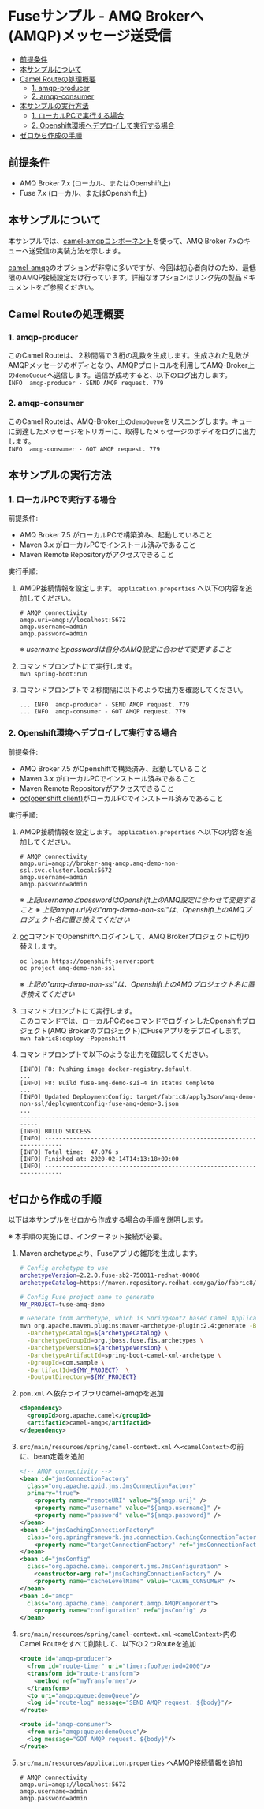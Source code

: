 # Fuseサンプル - AMQ Brokerへ(AMQP)メッセージ送受信


<!-- @import "[TOC]" {cmd="toc" depthFrom=2 depthTo=6 orderedList=false} -->

<!-- code_chunk_output -->

- [前提条件](#前提条件)
- [本サンプルについて](#本サンプルについて)
- [Camel Routeの処理概要](#camel-routeの処理概要)
  - [1. amqp-producer](#1-amqp-producer)
  - [2. amqp-consumer](#2-amqp-consumer)
- [本サンプルの実行方法](#本サンプルの実行方法)
  - [1. ローカルPCで実行する場合](#1-ローカルpcで実行する場合)
  - [2. Openshift環境へデプロイして実行する場合](#2-openshift環境へデプロイして実行する場合)
- [ゼロから作成の手順](#ゼロから作成の手順)

<!-- /code_chunk_output -->

## 前提条件
- AMQ Broker 7.x (ローカル、またはOpenshift上)
- Fuse 7.x (ローカル、またはOpenshift上)

## 本サンプルについて

本サンプルでは、[camel-amqpコンポーネント][1]を使って、AMQ Broker 7.xのキューへ送受信の実装方法を示します。

[camel-amqp][1]のオプションが非常に多いですが、今回は初心者向けのため、最低限のAMQP接続設定だけ行っています。詳細なオプションはリンク先の製品ドキュメントをご参照ください。

[1]: https://access.redhat.com/documentation/en-us/red_hat_fuse/7.5/html/apache_camel_component_reference/amqp-component

## Camel Routeの処理概要  

### 1. amqp-producer  
  このCamel Routeは、２秒間隔で３桁の乱数を生成します。生成された乱数がAMQPメッセージのボディとなり、AMQPプロトコルを利用してAMQ-Broker上の`demoQueue`へ送信します。送信が成功すると、以下のログ出力します。  
    `INFO  amqp-producer - SEND AMQP request. 779`
    
### 2. amqp-consumer
  このCamel Routeは、AMQ-Broker上の`demoQueue`をリスニングします。キューに到達したメッセージをトリガーに、取得したメッセージのボデイをログに出力します。  
    `INFO  amqp-consumer - GOT AMQP request. 779`

## 本サンプルの実行方法

### 1. ローカルPCで実行する場合

前提条件:
- AMQ Broker 7.5 がローカルPCで構築済み、起動していること
- Maven 3.x がローカルPCでインストール済みであること
- Maven Remote Repositoryがアクセスできること
  
実行手順:
1. AMQP接続情報を設定します。
    `application.properties` へ以下の内容を追加してください。
    ```properties
    # AMQP connectivity
    amqp.uri=amqp://localhost:5672
    amqp.username=admin
    amqp.password=admin
    ```
    ※ *usernameとpasswordは自分のAMQ設定に合わせて変更すること*

2. コマンドプロンプトにて実行します。  
   `mvn spring-boot:run`

3. コマンドプロンプトで２秒間隔に以下のような出力を確認してください。
   ```
   ... INFO  amqp-producer - SEND AMQP request. 779
   ... INFO  amqp-consumer - GOT AMQP request. 779
   ```

### 2. Openshift環境へデプロイして実行する場合

前提条件:
- AMQ Broker 7.5 がOpenshiftで構築済み、起動していること
- Maven 3.x がローカルPCでインストール済みであること
- Maven Remote Repositoryがアクセスできること
- [oc(openshift client)][2]がローカルPCでインストール済みであること


[2]: https://docs.openshift.com/container-platform/3.11/cli_reference/get_started_cli.html

実行手順:
1. AMQP接続情報を設定します。
    `application.properties` へ以下の内容を追加してください。
    ```properties
    # AMQP connectivity
    amqp.uri=amqp://broker-amq-amqp.amq-demo-non-ssl.svc.cluster.local:5672
    amqp.username=admin
    amqp.password=admin
    ```
    ※ *上記usernameとpasswordはOpenshift上のAMQ設定に合わせて変更すること*
    ※ *上記ampq.url内の"amq-demo-non-ssl"は、Openshift上のAMQプロジェクト名に置き換えてください*

2. [oc][2]コマンドでOpenshiftへログインして、AMQ Brokerプロジェクトに切り替えします。
    ```sh
    oc login https://openshift-server:port
    oc project amq-demo-non-ssl
    ```
    ※ *上記の"amq-demo-non-ssl"は、Openshift上のAMQプロジェクト名に置き換えてください*

3. コマンドプロンプトにて実行します。  
   このコマンドでは、ローカルPCのocコマンドでログインしたOpenshiftプロジェクト(AMQ Brokerのプロジェクト)にFuseアプリをデプロイします。  
   `mvn fabric8:deploy -Popenshift`

4. コマンドプロンプトで以下のような出力を確認してください。
    ```
    [INFO] F8: Pushing image docker-registry.default.
    ...
    [INFO] F8: Build fuse-amq-demo-s2i-4 in status Complete
    ...
    [INFO] Updated DeploymentConfig: target/fabric8/applyJson/amq-demo-non-ssl/deploymentconfig-fuse-amq-demo-3.json
    ...
    ------------------------------------------------------------------------
    [INFO] BUILD SUCCESS
    [INFO] ------------------------------------------------------------------------
    [INFO] Total time:  47.076 s
    [INFO] Finished at: 2020-02-14T14:13:18+09:00
    [INFO] ------------------------------------------------------------------------
    ```


## ゼロから作成の手順

以下は本サンプルをゼロから作成する場合の手順を説明します。

※ 本手順の実施には、インターネット接続が必要。

1. Maven archetypeより、Fuseアプリの雛形を生成します。
    ```sh
    # Config archetype to use
    archetypeVersion=2.2.0.fuse-sb2-750011-redhat-00006
    archetypeCatalog=https://maven.repository.redhat.com/ga/io/fabric8/archetypes/archetypes-catalog/${archetypeVersion}/archetypes-catalog-${archetypeVersion}-archetype-catalog.xml

    # Config Fuse project name to generate
    MY_PROJECT=fuse-amq-demo

    # Generate from archetype, which is SpringBoot2 based Camel Application using XML DSL
    mvn org.apache.maven.plugins:maven-archetype-plugin:2.4:generate -B \
      -DarchetypeCatalog=${archetypeCatalog} \
      -DarchetypeGroupId=org.jboss.fuse.fis.archetypes \
      -DarchetypeVersion=${archetypeVersion} \
      -DarchetypeArtifactId=spring-boot-camel-xml-archetype \
      -DgroupId=com.sample \
      -DartifactId=${MY_PROJECT}  \
      -DoutputDirectory=${MY_PROJECT}
    ```

2. `pom.xml` へ依存ライブラリcamel-amqpを追加
    ```xml
    <dependency>
      <groupId>org.apache.camel</groupId>
      <artifactId>camel-amqp</artifactId>
    </dependency>
    ```

3. `src/main/resources/spring/camel-context.xml` へ`<camelContext>`の前に、bean定義を追加
    ```xml
    <!-- AMQP connectivity -->
    <bean id="jmsConnectionFactory"
      class="org.apache.qpid.jms.JmsConnectionFactory"
      primary="true">
        <property name="remoteURI" value="${amqp.uri}" />
        <property name="username" value="${amqp.username}" />
        <property name="password" value="${amqp.password}" />
    </bean>
    <bean id="jmsCachingConnectionFactory"
      class="org.springframework.jms.connection.CachingConnectionFactory">
        <property name="targetConnectionFactory" ref="jmsConnectionFactory" />
    </bean>
    <bean id="jmsConfig"
      class="org.apache.camel.component.jms.JmsConfiguration" >
        <constructor-arg ref="jmsCachingConnectionFactory" />
        <property name="cacheLevelName" value="CACHE_CONSUMER" />
    </bean>    
    <bean id="amqp"
      class="org.apache.camel.component.amqp.AMQPComponent">
        <property name="configuration" ref="jmsConfig" />
    </bean>
    ```

4. `src/main/resources/spring/camel-context.xml` `<camelContext>`内のCamel Routeをすべて削除して、以下の２つRouteを追加
    ```xml
    <route id="amqp-producer">
      <from id="route-timer" uri="timer:foo?period=2000"/>
      <transform id="route-transform">
        <method ref="myTransformer"/>
      </transform>
      <to uri="amqp:queue:demoQueue"/>
      <log id="route-log" message="SEND AMQP request. ${body}"/>
    </route>

    <route id="amqp-consumer">
      <from uri="amqp:queue:demoQueue"/>
      <log message="GOT AMQP request. ${body}"/>
    </route>
    ```

5. `src/main/resources/application.properties` へAMQP接続情報を追加
    ```properties
    # AMQP connectivity
    amqp.uri=amqp://localhost:5672
    amqp.username=admin
    amqp.password=admin
    ```
